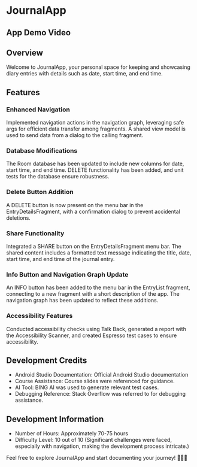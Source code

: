 # JournalApp

## App Demo Video


## Overview

Welcome to JournalApp, your personal space for keeping and showcasing diary entries with details such as date, start time, and end time.

## Features

### Enhanced Navigation

Implemented navigation actions in the navigation graph, leveraging safe args for efficient data transfer among fragments. A shared view model is used to send data from a dialog to the calling fragment.

### Database Modifications

The Room database has been updated to include new columns for date, start time, and end time. DELETE functionality has been added, and unit tests for the database ensure robustness.

### Delete Button Addition

A DELETE button is now present on the menu bar in the EntryDetailsFragment, with a confirmation dialog to prevent accidental deletions.

### Share Functionality

Integrated a SHARE button on the EntryDetailsFragment menu bar. The shared content includes a formatted text message indicating the title, date, start time, and end time of the journal entry.

### Info Button and Navigation Graph Update

An INFO button has been added to the menu bar in the EntryList fragment, connecting to a new fragment with a short description of the app. The navigation graph has been updated to reflect these additions.

### Accessibility Features

Conducted accessibility checks using Talk Back, generated a report with the Accessibility Scanner, and created Espresso test cases to ensure accessibility.

## Development Credits

- Android Studio Documentation: Official Android Studio documentation
- Course Assistance: Course slides were referenced for guidance.
- AI Tool: BING AI was used to generate relevant test cases.
- Debugging Reference: Stack Overflow was referred to for debugging assistance.

## Development Information

- Number of Hours: Approximately 70-75 hours
- Difficulty Level: 10 out of 10 (Significant challenges were faced, especially with navigation, making the development process intricate.)

Feel free to explore JournalApp and start documenting your journey! 📖📅⏰
